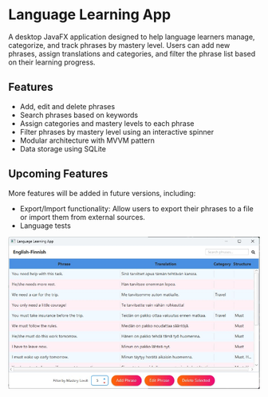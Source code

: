 # Language Learning App

A desktop JavaFX application designed to help language learners manage, categorize, and track phrases by mastery level. Users can add new phrases, assign translations and categories, and filter the phrase list based on their learning progress.

## Features

- Add, edit and delete phrases
- Search phrases based on keywords
- Assign categories and mastery levels to each phrase
- Filter phrases by mastery level using an interactive spinner
- Modular architecture with MVVM pattern
- Data storage using SQLite

## Upcoming Features

More features will be added in future versions, including:

- Export/Import functionality: Allow users to export their phrases to a file or import them from external sources.
- Language tests

![App Screenshot 1](assets/images/2025-05-09.jpg)
